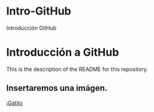 # Intro-GitHub
 Introducción GitHub

# Introducción a GitHub

This is the description of the README for this repository. 

## Insertaremos una imágen. 

¡[Gatito](IMG/kitty.jpg)